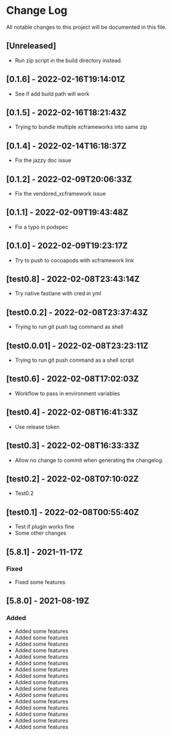 # Change Log

All notable changes to this project will be documented in this file.

## [Unreleased]
- Run zip script in the build directory instead.
## [0.1.6] - 2022-02-16T19:14:01Z
- See if add build path will work
## [0.1.5] - 2022-02-16T18:21:43Z
- Trying to bundle multiple xcframeworks into same zip
## [0.1.4] - 2022-02-14T16:18:37Z
- Fix the jazzy doc issue

## [0.1.2] - 2022-02-09T20:06:33Z
- Fix the vendored_xcframework issue

## [0.1.1] - 2022-02-09T19:43:48Z
- Fix a typo in podspec
## [0.1.0] - 2022-02-09T19:23:17Z
- Try to push to cocoapods with xcframework link
## [test0.8] - 2022-02-08T23:43:14Z
- Try native fastlane with cred in yml
## [test0.0.2] - 2022-02-08T23:37:43Z
- Trying to run git push tag command as shell
## [test0.0.01] - 2022-02-08T23:23:11Z
- Trying to run git push command as a shell script

## [test0.6] - 2022-02-08T17:02:03Z
- Workflow to pass in environment variables

## [test0.4] - 2022-02-08T16:41:33Z
- Use release token
## [test0.3] - 2022-02-08T16:33:33Z
- Allow no change to commit when generating the changelog.

## [test0.2] - 2022-02-08T07:10:02Z
- Test0.2

## [test0.1] - 2022-02-08T00:55:40Z
- Test if plugin works fine
- Some other changes    

## [5.8.1] - 2021-11-17Z

### Fixed

- Fixed some features

## [5.8.0] - 2021-08-19Z

### Added

- Added some features
- Added some features
- Added some features
- Added some features
- Added some features
- Added some features
- Added some features
- Added some features
- Added some features
- Added some features
- Added some features
- Added some features
- Added some features
- Added some features
- Added some features
- Added some features
